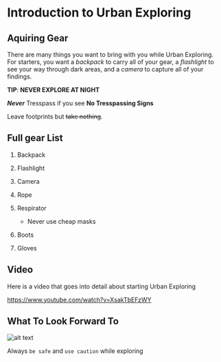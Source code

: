 # Introduction to Urban Exploring

## Aquiring Gear

There are many things you want to bring with you while Urban Exploring. For starters, you want a *backpack* 
to carry all of your gear, a _flashlight_ to see your way through dark areas, and a *camera* to capture all of your findings.

**TIP**: **NEVER EXPLORE AT NIGHT**

**_Never_** Tresspass if you see **No Tresspassing Signs**

Leave footprints but ~~take nothing~~.

## Full gear List

1. Backpack
2. Flashlight
3. Camera
4. Rope 
5. Respirator

   * Never use cheap masks
6. Boots
7. Gloves

## Video

Here is a video that goes into detail about starting Urban Exploring 

https://www.youtube.com/watch?v=XsakTbEFzWY

## What To Look Forward To 

![alt text](https://cdn-ep19.pressidium.com/wp-content/uploads/2018/07/urban-exploration-image1.jpg)

Always `be safe` and `use caution` while exploring
